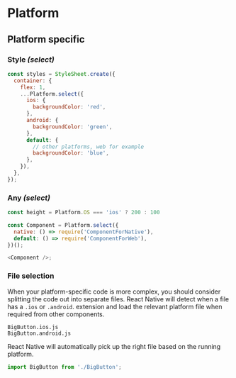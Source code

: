 # Platform

## Platform specific

### Style _(select)_

```js
const styles = StyleSheet.create({
  container: {
    flex: 1,
    ...Platform.select({
      ios: {
        backgroundColor: 'red',
      },
      android: {
        backgroundColor: 'green',
      },
      default: {
        // other platforms, web for example
        backgroundColor: 'blue',
      },
    }),
  },
});
```

### Any _(select)_

```js
const height = Platform.OS === 'ios' ? 200 : 100
```

```js
const Component = Platform.select({
  native: () => require('ComponentForNative'),
  default: () => require('ComponentForWeb'),
})();

<Component />;
```

### File selection

When your platform-specific code is more complex, you should consider splitting the code out into separate files. React Native will detect when a file has a `.ios` or `.android`. extension and load the relevant platform file when required from other components.

```
BigButton.ios.js
BigButton.android.js
```

React Native will automatically pick up the right file based on the running platform.

```js
import BigButton from './BigButton';
```
